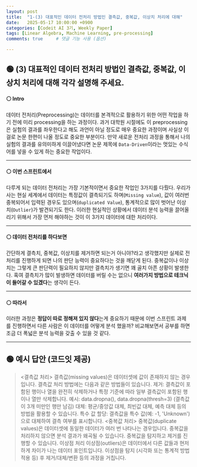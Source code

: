 ```yaml
---
layout: post
title:  "1-(3) 대표적인 데이터 전처리 방법인 결측값, 중복값, 이상치 처리에 대해"
date:   2025-05-17 10:00:00 +0900
categories: [Codeit AI 3기, Weekly Paper]
tags: [Linear Algebra, Machine Learning, pre-processing]
comments: true     # 댓글 기능 사용 (옵션)

---
```


## 🟢 (3) 대표적인 데이터 전처리 방법인 결측값, 중복값, 이상치 처리에 대해 각각 설명해 주세요.

#### ⚪ Intro
데이터 전처리(Preprocessing)는 데이터를 본격적으로 활용하기 위한 어떤 작업을 하기 전에 미리 processing을 하는 과정이다. 과거 대학원 시절에도 이 preprocessing은 실험의 결과를 좌우한다고 해도 과언이 아닐 정도로 매우 중요한 과정이며 사실상 이걸로 논문 한편이 나올 정도로 중요한 부분이다. 만약 새로운 전처리 과정을 통해서 나의 실험의 결과를 유의미하게 이끌어냈다면 논문 제목에 `Data-Driven`이라는 멋있는 수식어를 넣을 수 있게 하는 중요한 작업이다. 

---

#### ⚪ 이번 스프린트에서
다루게 되는 데이터 전처리는 가장 기본적이면서 중요한 작업인 3가지를 다뤘다. 우리가 사는 현실 세계에서 데이터는 특정값이 결측되기도 하며(`Missing value`), 값이 여러번 중복되어서 입력된 경우도 있으며(`duplicated Value`), 통계적으로 많이 벗어난 이상치(`Outlier`)가 발견되기도 한다. 이러한 현실적인 상황에서 데이터 분석 능력을 끌어올리기 위해서 가장 먼저 해야하는 것이 이 3가지 데이터에 대한 처리이다.

---

#### ⚪ 데이터 전처리를 하다보면
간단하게 결측치, 중복값, 이상치를 제거하면 되는거 아니야?라고 생각했지만 실제로 전처리를 진행하게 되면 나의 판단 능력이 중요하다는 것을 깨닫게 된다. 중복값이나 이상치는 그렇게 큰 판단력이 필요하지 않지만 결측치가 생기면 꽤 골치 아픈 상황이 발생한다. 혹여 결측치가 많이 발생하면 데이터를 버릴 수는 없으니 **여러가지 방법으로 테크닉이 들어갈 수 있겠다**는 생각이 든다.

---

#### ⚪ 따라서
이러한 과정은 **정답이 따로 정해져 있지 않다**는게 중요하기 때문에 이번 스프린트 과제를 진행하면서 다른 사람은 이 데이터를 어떻게 분석 했을까? 비교해보면서 공부를 하면 조금 더 폭넓은 분석 능력을 갖출 수 있을 것 같다.

---
## 🟢 예시 답안 (코드잇 제공)

> <결측값 처리>
결측값(missing values)은 데이터셋에 값이 존재하지 않는 경우입니다.
결측값 처리 방법에는 다음과 같은 방법들이 있습니다.
제거: 결측값이 포함된 행이나 열을 완전히 삭제하거나 특정 기준에 따라 일부 결측값이 포함된 행이나 열만 삭제합니다.
예시: data.dropna(), data.dropna(thresh=3) (결측값이 3개 미만인 행만 남김)
대체: 평균/중앙값 대체, 최빈값 대체, 예측 대체 등의 방법을 활용할 수 있습니다.
특수 값 할당: 결측값을 특수 값(예: -1, 'Unknown')으로 대체하여 결측 여부를 표시합니다. 
<중복값 처리>
중복값(duplicate values)은 데이터셋에 동일한 데이터가 여러 번 나타나는 경우입니다. 중복값을 처리하지 않으면 분석 결과가 왜곡될 수 있습니다.
중복값을 탐지하고 제거를 진행할 수 있습니다.
이상점 처리
이상점(outliers)은 데이터에서 다른 값들과 현저하게 차이가 나는 데이터 포인트입니다.
이상점을 탐지 (시각화 또는 통계적 방법 적용 등) 후 제거/대체/변환 등의 과정을 거칩니다.
